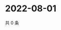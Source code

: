 # 2022-08-01

共 0 条

<!-- BEGIN WEIBO -->
<!-- 最后更新时间 Mon Aug 01 2022 06:14:27 GMT+0800 (China Standard Time) -->

<!-- END WEIBO -->

